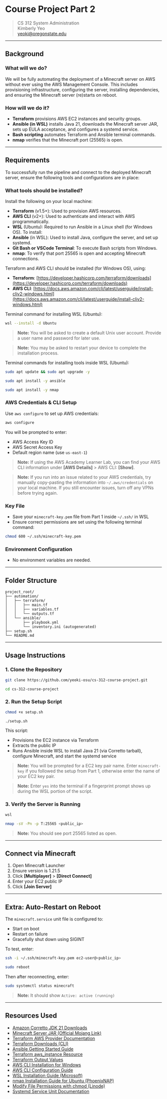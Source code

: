 # Course Project Part 2

> CS 312 System Administration  
> Kimberly Yeo  
> [yeoki@oregonstate.edu](mailto:yeoki@oregonstate.edu)

---

## Background

### What will we do?

We will be fully automating the deployment of a Minecraft server on AWS without ever using the AWS Management Console. This includes provisioning infrastructure, configuring the server, installing dependencies, and ensuring the Minecraft server (re)starts on reboot.

### How will we do it?

* **Terraform** provisions AWS EC2 instances and security groups.
* **Ansible (in WSL)** installs Java 21, downloads the Minecraft server JAR, sets up EULA acceptance, and configures a systemd service.
* **Bash scripting** automates Terraform and Ansible terminal commands.
* **nmap** verifies that the Minecraft port (25565) is open.

---

## Requirements

To successfully run the pipeline and connect to the deployed Minecraft server, ensure the following tools and configurations are in place:

### What tools should be installed?

Install the following on your local machine:

* **Terraform** (v1.5+): Used to provision AWS resources.
* **AWS CLI** (v2+): Used to authenticate and interact with AWS programmatically.
* **WSL** (Ubuntu): Required to run Ansible in a Linux shell (for Windows OS). To install:
* **Ansible** (in WSL): Used to install Java, configure the server, and set up systemd.
* **Git Bash or VSCode Terminal**: To execute Bash scripts from Windows.
* **nmap**: To verify that port 25565 is open and accepting Minecraft connections.

Terraform and AWS CLI should be installed (for Windows OS), using:

* **Terraform**: [https://developer.hashicorp.com/terraform/downloads](https://developer.hashicorp.com/terraform/downloads)
* **AWS CLI**: [https://docs.aws.amazon.com/cli/latest/userguide/install-cliv2-windows.html](https://docs.aws.amazon.com/cli/latest/userguide/install-cliv2-windows.html)

Terminal command for installing WSL (Ubuntu):

```bash
wsl --install -d Ubuntu
```

> **Note:** You will be asked to create a default Unix user account. Provide a user name and password for later use.

> **Note:** You may be asked to restart your device to complete the installation process.

Terminal commands for installing tools inside WSL (Ubuntu):

```bash
sudo apt update && sudo apt upgrade -y
```
```bash
sudo apt install -y ansible
```
```bash
sudo apt install -y nmap
```

### AWS Credentials & CLI Setup

Use `aws configure` to set up AWS credentials:

```bash
aws configure
```

You will be prompted to enter:

* AWS Access Key ID
* AWS Secret Access Key
* Default region name (use `us-east-1`)

> **Note:** If using the AWS Academy Learner Lab, you can find your AWS CLI information under **[AWS Details]** > AWS CLI: **[Show]**.

> **Note:** If you run into an issue related to your AWS credentials, try manually copy-pasting the information into `~/.aws/credentials` on your local machine. If you still encounter issues, turn off any VPNs before trying again.

### Key File

* Save your `minecraft-key.pem` file from Part 1 inside `~/.ssh/` in WSL
* Ensure correct permissions are set using the following terminal command:

```bash
chmod 600 ~/.ssh/minecraft-key.pem
```

### Environment Configuration

* No environment variables are needed.

---

## Folder Structure

```
project_root/
├── automation/
│   ├── terraform/
│   │   ├── main.tf
│   │   ├── variables.tf
│   │   └── outputs.tf
│   └── ansible/
│       ├── playbook.yml
│       └── inventory.ini (autogenerated)
├── setup.sh
└── README.md
```

---

## Usage Instructions

### 1. Clone the Repository

```bash
git clone https://github.com/yeoki-osu/cs-312-course-project.git
```
```bash
cd cs-312-course-project
```

### 2. Run the Setup Script

```bash
chmod +x setup.sh
```
```bash
./setup.sh
```

This script:

* Provisions the EC2 instance via Terraform
* Extracts the public IP
* Runs Ansible inside WSL to install Java 21 (via Corretto tarball), configure Minecraft, and start the systemd service

> **Note:** You will be prompted for a EC2 key pair name. Enter `minecraft-key` if you followed the setup from Part 1, otherwise enter the name of your EC2 key pair.  

> **Note:** Enter `yes` into the terminal if a fingerprint prompt shows up during the WSL portion of the script.

### 3. Verify the Server is Running
```bash
wsl
```
```bash
nmap -sV -Pn -p T:25565 <public_ip>
```

> **Note:** You should see port 25565 listed as open.

---

## Connect via Minecraft

1. Open Minecraft Launcher
2. Ensure version is 1.21.5
3. Click **[Multiplayer]** > **[Direct Connect]**
4. Enter your EC2 public IP
5. Click **[Join Server]**

---

## Extra: Auto-Restart on Reboot

The `minecraft.service` unit file is configured to:

* Start on boot
* Restart on failure
* Gracefully shut down using SIGINT

To test, enter:

```bash
ssh -i ~/.ssh/minecraft-key.pem ec2-user@<public_ip>
```
```bash
sudo reboot
```

Then after reconnecting, enter:

```bash
sudo systemctl status minecraft
```

> **Note:** It should show `Active: active (running)`

---

## Resources Used

* [Amazon Corretto JDK 21 Downloads](https://docs.aws.amazon.com/corretto/latest/corretto-21-ug/downloads-list.html)
* [Minecraft Server JAR (Official Mojang Link)](https://www.minecraft.net/en-us/download/server)
* [Terraform AWS Provider Documentation](https://registry.terraform.io/providers/hashicorp/aws/latest/docs)
* [Terraform Downloads (CLI)](https://developer.hashicorp.com/terraform/downloads)
* [Ansible Getting Started Guide](https://docs.ansible.com/ansible/latest/getting_started/index.html)
* [Terraform aws\_instance Resource](https://registry.terraform.io/providers/hashicorp/aws/latest/docs/resources/instance)
* [Terraform Output Values](https://developer.hashicorp.com/terraform/language/values/outputs)
* [AWS CLI Installation for Windows](https://docs.aws.amazon.com/cli/latest/userguide/install-cliv2-windows.html)
* [AWS CLI Configuration Guide](https://docs.aws.amazon.com/cli/latest/userguide/cli-configure-quickstart.html)
* [WSL Installation Guide (Microsoft)](https://learn.microsoft.com/en-us/windows/wsl/install)
* [nmap Installation Guide for Ubuntu (PhoenixNAP)](https://phoenixnap.com/kb/how-to-install-nmap-ubuntu)
* [Modify File Permissions with chmod (Linode)](https://www.linode.com/docs/guides/modify-file-permissions-with-chmod/)
* [Systemd Service Unit Documentation](https://www.freedesktop.org/software/systemd/man/systemd.service.html)
